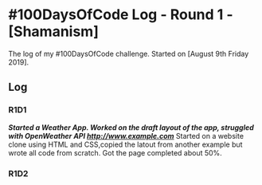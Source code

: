 # #100DaysOfCode Log - Round 1 - [Shamanism]

The log of my #100DaysOfCode challenge. Started on [August 9th Friday 2019].

## Log

### R1D1 
***Started a Weather App. Worked on the draft layout of the app, struggled with OpenWeather API http://www.example.com***
Started on a website clone using HTML and CSS,copied the latout from another example but wrote all code from scratch. Got the page completed about 50%.

### R1D2
